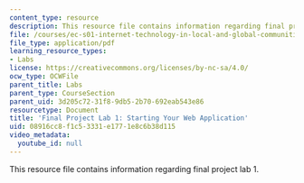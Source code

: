 ```yaml
---
content_type: resource
description: This resource file contains information regarding final project lab 1.
file: /courses/ec-s01-internet-technology-in-local-and-global-communities-spring-2005-summer-2005/08916cc8f1c53331e1771e8c6b38d115_MITEC_S01S05_sb00solb00.pdf
file_type: application/pdf
learning_resource_types:
- Labs
license: https://creativecommons.org/licenses/by-nc-sa/4.0/
ocw_type: OCWFile
parent_title: Labs
parent_type: CourseSection
parent_uid: 3d205c72-31f8-9db5-2b70-692eab543e86
resourcetype: Document
title: 'Final Project Lab 1: Starting Your Web Application'
uid: 08916cc8-f1c5-3331-e177-1e8c6b38d115
video_metadata:
  youtube_id: null
---
```

This resource file contains information regarding final project lab 1.